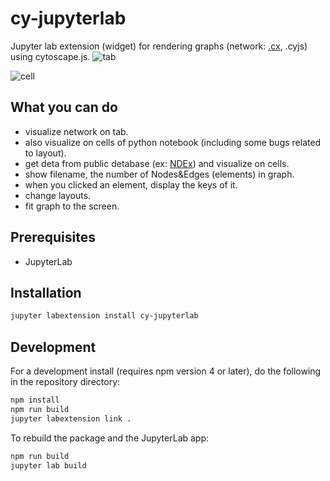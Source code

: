 # cy-jupyterlab

Jupyter lab extension (widget) for rendering graphs (network: [.cx](http://www.home.ndexbio.org/data-model/), .cyjs) using cytoscape.js. 
![tab](https://github.com/idekerlab/cy-jupyterlab/blob/images/screenshot-01.png)  

![cell](https://github.com/idekerlab/cy-jupyterlab/blob/images/screenshot-02.png)


## What you can do
- visualize network on tab.
- also visualize on cells of python notebook (including some bugs related to layout).
- get deta from public detabase (ex: [NDEx](http://www.ndexbio.org/)) and visualize on cells.
- show filename, the number of Nodes&Edges (elements) in graph.
- when you clicked an element, display the keys of it.
- change layouts.
- fit graph to the screen.

## Prerequisites

- JupyterLab

## Installation

```bash
jupyter labextension install cy-jupyterlab
```

## Development

For a development install (requires npm version 4 or later), do the following in the repository directory:

```bash
npm install
npm run build
jupyter labextension link .
```

To rebuild the package and the JupyterLab app:

```bash
npm run build
jupyter lab build
```

